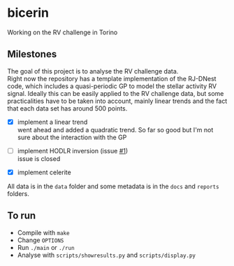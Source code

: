 # bicerin
Working on the RV challenge in Torino


## Milestones

The goal of this project is to analyse the RV challenge data.  
Right now the repository has a template implementation of the RJ-DNest code, which includes a quasi-periodic GP to model the stellar activity RV signal. Ideally this can be easily applied to the RV challenge data, but some practicalities have to be taken into account, mainly linear trends and the fact that each data set has around 500 points. 

- [x] implement a linear trend  
      went ahead and added a quadratic trend. So far so good but I'm not sure about the interaction with the GP
- [ ] implement HODLR inversion (issue [#1](https://github.com/j-faria/bicerin/issues/1))  
      issue is closed
- [x] implement celerite


All data is in the `data` folder and some metadata is in the `docs` and `reports` folders. 

## To run

- Compile with `make`
- Change `OPTIONS`
- Run `./main` or `./run`
- Analyse with `scripts/showresults.py` and `scripts/display.py`
